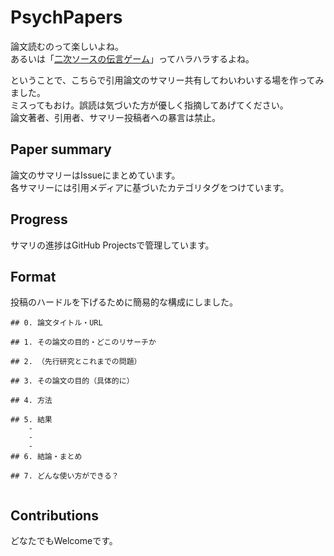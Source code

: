 # PsychPapers

論文読むのって楽しいよね。  
あるいは「[二次ソースの伝言ゲーム](https://youtu.be/5MgBikgcWnY?t=180)」ってハラハラするよね。  
  
ということで、こちらで引用論文のサマリー共有してわいわいする場を作ってみました。  
ミスってもおけ。誤読は気づいた方が優しく指摘してあげてください。  
論文著者、引用者、サマリー投稿者への暴言は禁止。

## Paper summary
論文のサマリーはIssueにまとめています。  
各サマリーには引用メディアに基づいたカテゴリタグをつけています。  

## Progress
サマリの進捗はGitHub Projectsで管理しています。  

## Format
投稿のハードルを下げるために簡易的な構成にしました。

```
## 0. 論文タイトル・URL

## 1. その論文の目的・どこのリサーチか

## 2. （先行研究とこれまでの問題）

## 3. その論文の目的（具体的に）

## 4. 方法

## 5. 結果
	- 
	-
	-
## 6. 結論・まとめ

## 7. どんな使い方ができる？


```

## Contributions
どなたでもWelcomeです。  
